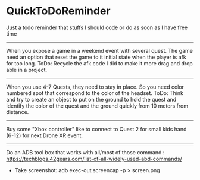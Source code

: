 # QuickToDoReminder
Just a todo reminder that stuffs I should code or do as soon as I have free time

---------

When you expose a game in a weekend event with several quest. 
The game need an option that reset the game to it initial state when the player is afk for too long.
ToDo: Recycle the afk code I did to make it more drag and drop able in a project.

--------

When you use 4-7 Quests, they need to stay in place. So you need color numbered spot that correspond to the color of the headset.
ToDo: Think and try to create an object to put on the ground to hold the quest and identify the color of the quest and the ground quickly from 10 meters from distance.

--------------------


Buy some "Xbox controller" like to connect to Quest 2 for small kids hand (6-12) for next Drone XR event.



-------------
Do an ADB tool box that works with all/most of those command :
https://techblogs.42gears.com/list-of-all-widely-used-abd-commands/
+ Take screenshot: adb exec-out screencap -p > screen.png
